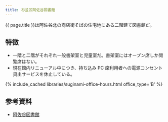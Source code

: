 ```yaml
---
title: 杉並区阿佐谷図書館
---
```


{{ page.title }}は阿佐谷北の商店街そばの住宅地にある二階建て図書館だ。

## 特徴

* 一階と二階がそれぞれ一般書架室と児童室だ。書架室にはオープン席しか閲覧席はない。
* 現在館内リニューアル中につき、持ち込み PC 席利用者への電源コンセント貸出サービスを休止している。

{% include_cached libraries/suginami-office-hours.html office_type='B' %}

## 参考資料

* [阿佐谷図書館](https://www.library.city.suginami.tokyo.jp/facilities/asagaya.html)
